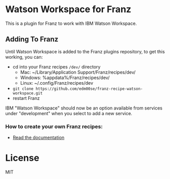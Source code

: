 # Watson Workspace for Franz
This is a plugin for Franz to work with IBM Watson Workspace.

## Adding To Franz

Until Watson Workspace is added to the Franz plugins repository, to get this working, you can:

- cd into your Franz recipes `/dev/` directory
  - Mac: ~/Library/Application Support/Franz/recipes/dev/
  - Windows: %appdata%/Franz/recipes/dev/
  - Linux: ~/.config/Franz/recipes/dev
- `git clone https://github.com/edm00se/franz-recipe-watson-workspace.git`
- restart Franz

IBM "Watson Workspace" should now be an option available from services under "development" when you select to add a new service.

### How to create your own Franz recipes:
* [Read the documentation](https://github.com/meetfranz/plugins)

# License

MIT